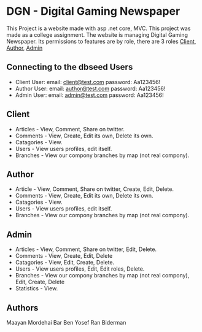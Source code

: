 # DGN - Digital Gaming Newspaper
This Project is a website made with asp .net core, MVC. This project was made as a college assignment.
The website is managing Digital Gaming Newspaper.
Its permissions to features are by role, there are 3 roles [Client](#Client), [Author](#Author), [Admin](#Admin)

## Connecting to the dbseed Users
- Client User: 
email: client@test.com
password: Aa123456!
- Author User: 
email: author@test.com 
password: Aa123456!
- Admin User: 
email: admin@test.com
password: Aa123456!

## Client
- Articles - View, Comment, Share on twitter.
- Comments - View, Create, Edit its own, Delete its own.
- Catagories - View.
- Users - View users profiles, edit itself.
- Branches - View our compony branches by map (not real compony).

## Author
- Article - View, Comment, Share on twitter, Create, Edit, Delete.
- Comments - View, Create, Edit its own, Delete its own.
- Catagories - View.
- Users - View users profiles, edit itself.
- Branches - View our compony branches by map (not real compony).

## Admin
- Articles - View, Comment, Share on twitter, Edit, Delete.
- Comments - View, Create, Edit, Delete
- Catagories - View, Edit, Create, Delete.
- Users - View users profiles, Edit, Edit roles, Delete.
- Branches - View our compony branches by map (not real compony), Edit, Create, Delete
- Statistics - View. 

## Authors
Maayan Mordehai
Bar Ben Yosef
Ran Biderman
